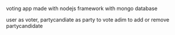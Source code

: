 voting app made with nodejs framework with mongo database

user as voter, partycandiate as party to vote
adim to add or remove partycandidate

